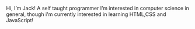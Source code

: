 Hi, I’m Jack! A self taught programmer
I’m interested in computer science in general, though i'm currently interested in learning HTML,CSS and JavaScript!

<!---
JackTheName/JackTheName is a ✨ special ✨ repository because its `README.md` (this file) appears on your GitHub profile.
You can click the Preview link to take a look at your changes.
--->
